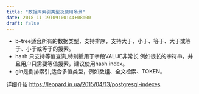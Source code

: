 ```yaml
---
title: "数据库索引类型及使用场景"
date: 2018-11-19T09:00:44+08:00
draft: false
---
```


- b-tree适合所有的数据类型，支持排序，支持大于、小于、等于、大于或等于、小于或等于的搜索。
- hash 只支持等值查询,特别适用于字段VALUE非常长,例如很长的字符串，并且用户只需要等值搜索，建议使用hash index。
- gin是倒排索引,适合多值类型，例如数组、全文检索、TOKEN。


详细介绍 https://leopard.in.ua/2015/04/13/postgresql-indexes
